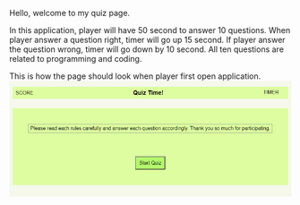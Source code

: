 Hello, welcome to my quiz page. 

In this application, player will have 50 second to answer 10 questions. When player answer a question right, timer will go up 15 second. If player answer the question wrong, timer will go down by 10 second.  All ten questions are related to programming and coding. 

This is how the page should look when player first open application. ![first-image](img\starting-look.png)